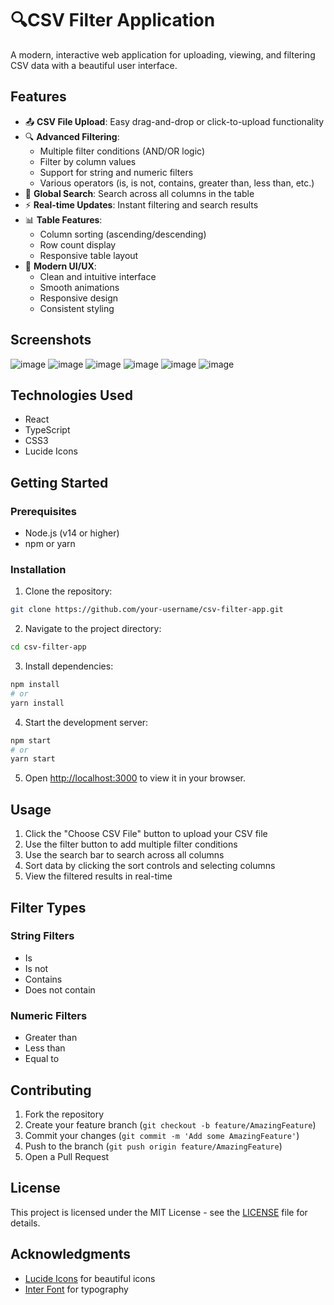 # 🔍CSV Filter Application

A modern, interactive web application for uploading, viewing, and filtering CSV data with a beautiful user interface.

## Features

- 📤 **CSV File Upload**: Easy drag-and-drop or click-to-upload functionality
- 🔍 **Advanced Filtering**:
  - Multiple filter conditions (AND/OR logic)
  - Filter by column values
  - Support for string and numeric filters
  - Various operators (is, is not, contains, greater than, less than, etc.)
- 🔎 **Global Search**: Search across all columns in the table
- ⚡ **Real-time Updates**: Instant filtering and search results
- 📊 **Table Features**:
  - Column sorting (ascending/descending)
  - Row count display
  - Responsive table layout
- 💅 **Modern UI/UX**:
  - Clean and intuitive interface
  - Smooth animations
  - Responsive design
  - Consistent styling

## Screenshots

![image](https://github.com/user-attachments/assets/666dd2a0-fe81-4112-9240-8eed3621c0c0)
![image](https://github.com/user-attachments/assets/007a888a-7057-47d0-8759-e8f8dae244b5)
![image](https://github.com/user-attachments/assets/1f953672-126d-4830-9988-11128b9ba15a)
![image](https://github.com/user-attachments/assets/c3e493de-3fb6-46f1-b1d7-8c4b877cc262)
![image](https://github.com/user-attachments/assets/80e273cd-06a4-404f-9668-f66f0961252a)
![image](https://github.com/user-attachments/assets/40ff4b92-25c8-4eed-95e2-7e95d8608070)

## Technologies Used

- React
- TypeScript
- CSS3
- Lucide Icons

## Getting Started

### Prerequisites

- Node.js (v14 or higher)
- npm or yarn

### Installation

1. Clone the repository:
```bash
git clone https://github.com/your-username/csv-filter-app.git
```

2. Navigate to the project directory:
```bash
cd csv-filter-app
```

3. Install dependencies:
```bash
npm install
# or
yarn install
```

4. Start the development server:
```bash
npm start
# or
yarn start
```

5. Open [http://localhost:3000](http://localhost:3000) to view it in your browser.

## Usage

1. Click the "Choose CSV File" button to upload your CSV file
2. Use the filter button to add multiple filter conditions
3. Use the search bar to search across all columns
4. Sort data by clicking the sort controls and selecting columns
5. View the filtered results in real-time

## Filter Types

### String Filters
- Is
- Is not
- Contains
- Does not contain

### Numeric Filters
- Greater than
- Less than
- Equal to

## Contributing

1. Fork the repository
2. Create your feature branch (`git checkout -b feature/AmazingFeature`)
3. Commit your changes (`git commit -m 'Add some AmazingFeature'`)
4. Push to the branch (`git push origin feature/AmazingFeature`)
5. Open a Pull Request

## License

This project is licensed under the MIT License - see the [LICENSE](LICENSE) file for details.

## Acknowledgments

- [Lucide Icons](https://lucide.dev/) for beautiful icons
- [Inter Font](https://fonts.google.com/specimen/Inter) for typography
